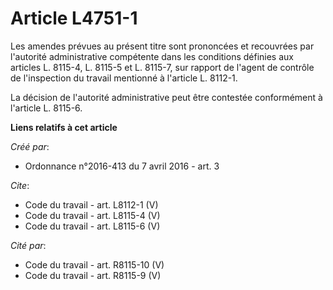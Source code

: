 # Article L4751-1

Les amendes prévues au présent titre sont prononcées et recouvrées par l'autorité administrative compétente dans les
conditions définies aux articles L. 8115-4, L. 8115-5 et L. 8115-7, sur rapport de l'agent de contrôle de l'inspection du
travail mentionné à l'article L. 8112-1. 

La décision de l'autorité administrative peut être contestée conformément à l'article L. 8115-6.

**Liens relatifs à cet article**

_Créé par_:

  - Ordonnance n°2016-413 du 7 avril 2016 - art. 3

_Cite_:

  - Code du travail - art. L8112-1 (V)
  - Code du travail - art. L8115-4 (V)
  - Code du travail - art. L8115-6 (V)

_Cité par_:

  - Code du travail - art. R8115-10 (V)
  - Code du travail - art. R8115-9 (V)
